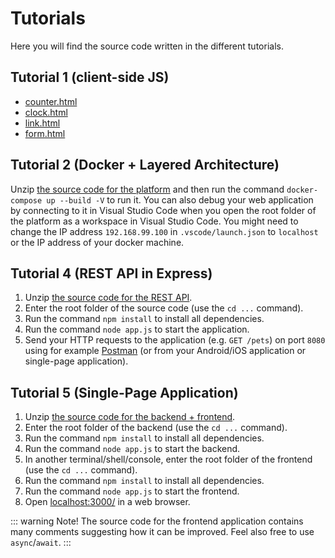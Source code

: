 # Tutorials
Here you will find the source code written in the different tutorials.

## Tutorial 1 (client-side JS)
* <a href="static-files/tutorial-01/counter.html">counter.html</a>
* <a href="static-files/tutorial-01/clock.html">clock.html</a>
* <a href="static-files/tutorial-01/link.html">link.html</a>
* <a href="static-files/tutorial-01/form.html">form.html</a>

## Tutorial 2 (Docker + Layered Architecture)
Unzip <a href="static-files/tutorial-02/platform.zip">the source code for the platform</a> and then run the command `docker-compose up --build -V` to run it. You can also debug your web application by connecting to it in Visual Studio Code when you open the root folder of the platform as a workspace in Visual Studio Code. You might need to change the IP address `192.168.99.100` in `.vscode/launch.json` to `localhost` or the IP address of your docker machine.

## Tutorial 4 (REST API in Express)
1. Unzip <a href="static-files/tutorial-04/tutorial-04.zip">the source code for the REST API</a>.
2. Enter the root folder of the source code (use the `cd ...` command).
3. Run the command `npm install` to install all dependencies.
4. Run the command `node app.js` to start the application.
5. Send your HTTP requests to the application (e.g. `GET /pets`) on port `8080` using for example [Postman](https://www.postman.com/) (or from your Android/iOS application or single-page application).

## Tutorial 5 (Single-Page Application)
1. Unzip <a href="static-files/tutorial-05/tutorial-05.zip">the source code for the backend + frontend</a>.
2. Enter the root folder of the backend (use the `cd ...` command).
3. Run the command `npm install` to install all dependencies.
4. Run the command `node app.js` to start the backend.
5. In another terminal/shell/console, enter the root folder of the frontend (use the `cd ...` command).
6. Run the command `npm install` to install all dependencies.
7. Run the command `node app.js` to start the frontend.
8. Open [localhost:3000/](http://localhost:3000/) in a web browser.

::: warning Note!
The source code for the frontend application contains many comments suggesting how it can be improved. Feel also free to use `async`/`await`.
:::